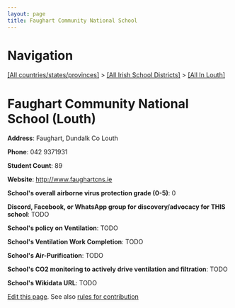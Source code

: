 ```yaml
---
layout: page
title: Faughart Community National School
---
```

# Navigation

[[All countries/states/provinces]](../../..) > [[All Irish School Districts]](../..) > [[All In Louth]](..)

# Faughart Community National School (Louth)

**Address**: Faughart, Dundalk Co Louth

**Phone**: 042 9371931

**Student Count**: 89

**Website**: <http://www.faughartcns.ie>

**School's overall airborne virus protection grade (0-5)**: 0

**Discord, Facebook, or WhatsApp group for discovery/advocacy for THIS school**: TODO

**School's policy on Ventilation**: TODO

**School's Ventilation Work Completion**: TODO

**School's Air-Purification**: TODO

**School's CO2 monitoring to actively drive ventilation and filtration**: TODO

**School's Wikidata URL**: TODO


[Edit this page](https://github.com/ventilate-schools/Ireland/edit/main/./Louth/Faughart_Community_National_School.md). See also [rules for contribution](../../../contribution-rules/)